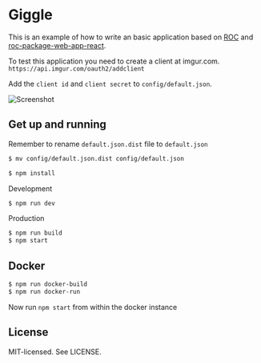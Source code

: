 Giggle
======

This is an example of how to write an basic application based on [ROC](https://github.com/rocjs/roc) and [roc-package-web-app-react](https://github.com/rocjs/roc-package-web-app-react).

To test this application you need to create a client at imgur.com.
`https://api.imgur.com/oauth2/addclient`

Add the `client id` and `client secret` to `config/default.json`.

![Screenshot](http://i.imgur.com/TgVnkxp.jpg)

Get up and running
------
Remember to rename `default.json.dist` file to `default.json`
```bash
$ mv config/default.json.dist config/default.json
```

```bash
$ npm install
```

Development
```bash
$ npm run dev
```

Production
```bash
$ npm run build
$ npm start
```

Docker
------
```bash
$ npm run docker-build
$ npm run docker-run
```
Now run `npm start` from within the docker instance

License
------
MIT-licensed. See LICENSE.
